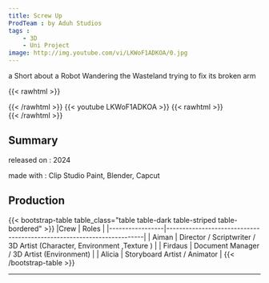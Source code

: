 ```yaml
---
title: Screw Up
ProdTeam : by Aduh Studios
tags : 
    - 3D
    - Uni Project
image: http://img.youtube.com/vi/LKWoF1ADKOA/0.jpg
---
```

a Short about a Robot Wandering the Wasteland trying to fix its broken arm
<!--more-->
{{< rawhtml >}}
<div class="py-2">
{{< /rawhtml >}}
{{< youtube LKWoF1ADKOA >}}
{{< rawhtml >}}
</div>
{{< /rawhtml >}}


## Summary

released on : 2024

made with : Clip Studio Paint, Blender, Capcut

## Production

{{< bootstrap-table table_class="table table-dark table-striped table-bordered" >}}
 |Crew            | Roles    |
|-----------------|-----------------------------------------------------------------------|
| Aiman           | Director / Scriptwriter / 3D Artist (Character, Environment ,Texture ) |
| Firdaus         | Document Manager / 3D Artist (Environment) |
| Alicia          | Storyboard Artist / Animator |
{{< /bootstrap-table >}}

---